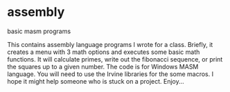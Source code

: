 # assembly
basic masm programs

This contains assembly language programs I wrote for a class.
Briefly, it creates a menu with 3 math options and executes some basic math functions.
It will calculate primes, write out the fibonacci sequence, or print the squares up to a given number.
The code is for Windows MASM language.
You will need to use the Irvine libraries for the some macros.
I hope it might help someone who is stuck on a project.
Enjoy...

